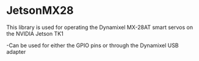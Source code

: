 
# JetsonMX28
This library is used for operating the Dynamixel MX-28AT smart servos on the NVIDIA Jetson TK1

-Can be used for either the GPIO pins or through the Dynamixel USB  adapter

